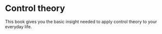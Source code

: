 Control theory
==============

This book gives you the basic insight needed to apply control theory to your everyday life.
